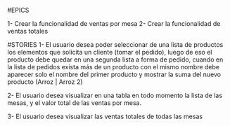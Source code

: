 #EPICS

1- Crear la funcionalidad de ventas por mesa
2- Crear la funcionalidad de ventas totales

#STORIES
1- El usuario desea poder seleccionar de una lista de productos los elementos que solícita un cliente (tomar el pedido), luego de eso el producto debe quedar en una segunda lista a forma de pedido, cuando en la lista de pedidos exista más de un producto con el mismo nombre debe aparecer solo el nombre del primer producto y mostrar la suma del nuevo producto (Arroz | Arroz 2)

2- El usuario desea visualizar en una tabla en todo momento la lista de las mesas, y el valor total de las ventas por mesa.

3- El usuario desea visualizar las ventas totales de todas las mesas 
